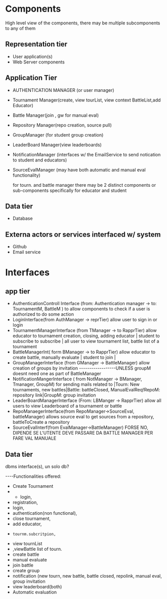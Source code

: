 # Components
High level view of the components, there may be multiple subcomponents to any of them

## Representation tier

* User application(s)
* Web Server components

## Application Tier
* AUTHENTICATION MANAGER (or user manager)
* Tournament Manager(create, view tourList, view context BattleList,add Educator)
* Battle Manager(join , gw for manual eval)
* Repository Manager(repo creation, source pull)
* GroupManager (for student group creation)
* LeaderBoard Manager(view leaderboards)
* NotificationManager (interfaces w/ the EmailService to send notication to student and educators)
* SourceEvalManager (may have both automatic and manual eval functionality)

  for tourn. and battle manager there may be 2 distinct components or sub-components specifically for educator and student
  
## Data tier

* Database

## Externa actors or services interfaced w/ system

* Github
* Email service


# Interfaces

## app tier 

* AuthenticationControll Interface (from: Authentication manager -> to: TournamentM, BattleM ) to allow components to check if a user is authorized to do some action
* LoginInterface(from AuthManager -> reprTier) allow user to sign in or login
* TournamentManagerInterface (from TManager -> to RapprTier) allow educator to tournament creation, closing, adding educator | student to subscribe to subscribe | all user to view tournament list, battle list of a tournament
* BattleManagerInt( form BManager -> to RapprTier) allow educator to create battle, manually evaluate | student to join |
* GroupManagerInterface (from GManager -> BattleManager) allow creation of groups by invitation ------------------UNLESS groupM doesnt need one as part of BattleManager
* NotificationMangerInterface ( from NotManager -> BManager, Tmanager, GroupM) for sending mails related to |Tourn: New tournaments, new battles|Battle: battleClosed, ManualEvalReq!RepoM: repository link|GroupM: group invitation
* LeaderBoardManagerInterface (From: LBManger -> RapprTier) allow all users to view Leaderboard of a tournament or battle
* RepoManaegerInterface(from RepoManager->SourceEval, battleManager) allows source eval to get sources from a repository, battleToCreate a repository
* SourceEvalInterf(from EvalManager->BattleManager) FORSE NO, DIPENDE SE L'UTENTE DEVE PASSARE DA BATTLE MANAGER PER FARE VAL MANUALE

## Data tier
dbms interface(s), un solo db?

----Functionalities offered: 
* Create Tournament
* * login,
* registration,
*  login,
*  authentication(non functional),
*   close tournament,
*    add educator,
*     tournm.subcritpion,
*  view tournList
*  ,viewBattle list of tourn.
*  create battle
*  manual evaluate
*  join battle
*  create group
*  notification (new tourn, new battle, battle closed, repolink, manual eval, group invitation
* view leaderboard(both)
* Automatic evaluation
